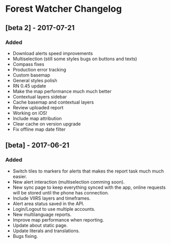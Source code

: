 # Forest Watcher Changelog

## [beta 2] - 2017-07-21

### Added

- Download alerts speed improvements
- Multiselection (still some styles bugs on buttons and texts)
- Compass fixes
- Production error tracking
- Custom basemap
- General styles polish
- RN 0.45 update
- Make the map performance much much better
- Contextual layers sidebar
- Cache basemap and contextual layers
- Review uploaded report
- Working on iOS!
- Include map attribution
- Clear cache on version upgrade
- Fix offline map date filter


## [beta] - 2017-06-21

### Added

- Switch tiles to markers for alerts that makes the report task much much easier.
- New alert interaction (multiselection comming soon).
- New sync page to keep everything synced with the app, online requests will be stored until the phone has connection.
- Include VIIRS layers and timeframes.
- Alert area status saved in the API.
- Login/Logout to use multiple accounts.
- New multilanguage reports.
- Improve map performance when reporting.
- Update about static page.
- Update literals and translations.
- Bugs fixing.